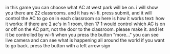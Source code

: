 in this game you can choose what AC at west park will be on. i will show you
there are 22 classrooms. and it has wi-fi. press submit, and it will control the AC to go on in each classroom
so here is how it works
text:
how it works:
if there are 2 ac's in 1 room, then 17 1 would control which AC is on or off on the AC part, not the door to the classroom. please make it. and let it be controlled by wi-fi
when you press the button "more..." you can see live camera and can see what is happening all around the world
if you want to go back. press the button with a left arrow sign
